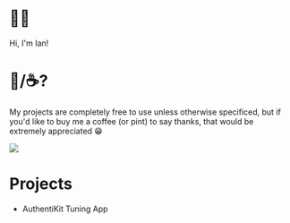 # 👋😀
Hi, I'm Ian!

# 🍺/☕?
My projects are completely free to use unless otherwise specificed, but if you'd like to buy me a coffee (or pint) to say thanks, that would be extremely appreciated 😁

[![](https://www.paypalobjects.com/en_US/i/btn/btn_donate_LG.gif)](https://www.paypal.com/donate?hosted_button_id=WPLKD3H2N4RVJ)

# Projects
* AuthentiKit Tuning App
